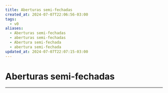 ```yaml
---
title: Aberturas semi-fechadas
created_at: 2024-07-07T22:06:56-03:00
tags:
  - v0
aliases:
  - Aberturas semi-fechadas
  - aberturas semi-fechadas
  - Abertura semi-fechada
  - abertura semi-fechada
updated_at: 2024-07-07T22:07:15-03:00
---
```

# Aberturas semi-fechadas
----

